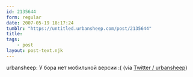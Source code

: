 ```yaml
---
id: 2135644
form: regular
date: 2007-05-19 18:17:24
tumblr: "https://untitled.urbansheep.com/post/2135644"
title:
tags:
    - post
layout: post-text.njk
---
```


<p>urbansheep: У бора нет мобильной версии :( (via <a href="http://twitter.com/urbansheep/statuses/70139432">Twitter / urbansheep</a>)</p>

